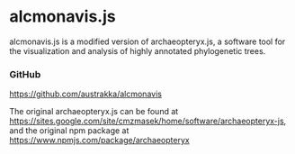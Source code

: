 # alcmonavis.js

alcmonavis.js is a modified version of archaeopteryx.js, 
a software tool for the visualization and analysis of highly annotated phylogenetic trees.

### GitHub
https://github.com/austrakka/alcmonavis

The original archaeopteryx.js can be found at https://sites.google.com/site/cmzmasek/home/software/archaeopteryx-js, 
and the original npm package at https://www.npmjs.com/package/archaeopteryx






